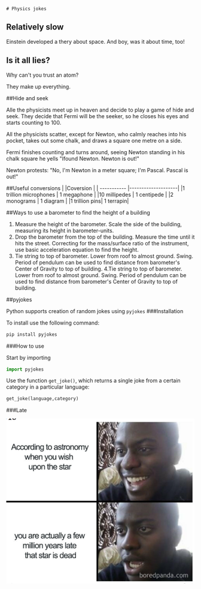 	# Physics jokes

## Relatively slow

Einstein developed a thery about space. And boy, was it about time, too!

## Is it all lies?

Why can't you trust an atom?

They make up everything.

##Hide and seek

Alle the physicists meet up in heaven and decide to play a game of hide and seek. They decide that Fermi will be the seeker, so he closes his eyes and starts counting to 100.

All the physicists scatter, except for Newton, who calmly reaches into his pocket, takes out some chalk, and draws a square one metre on a side.

Fermi finishes counting and turns around, seeing Newton standing in his chalk square he yells "Ifound Newton. Newton is out!"

Newton protests: "No, I'm Newton in a meter square; I'm Pascal. Pascal is out!"

##Useful conversions
|             |Coversion           |
| ----------- |--------------------|
|1 trillion microphones | 1 megaphone |
|10 millipedes | 1 centipede |
|2 monograms | 1 diagram |
|1 trillion pins| 1 terrapin|


##Ways to use a barometer to find the height of a building
1. Measure the height of the barometer. Scale the side of the building, measuring its height in barometer-units.
2. Drop the barometer from the top of the building. Measure the time until it hits the street. Correcting for the mass/surface ratio of the instrument, use basic acceleration equation to find the height.
3. Tie string to top of barometer. Lower from roof to almost ground. Swing. Period of pendulum can be used to find distance from barometer's Center of Gravity to top of building.
4.Tie string to top of barometer. Lower from roof to almost ground. Swing. Period of pendulum can be used to find distance from barometer's Center of Gravity to top of building.

##pyjokes

Python supports creation of random jokes using `pyjokes`
###Installation

To install use the following command:

```Python
pip install pyjokes
```
###How to use

Start by importing

```Python
import pyjokes
```

Use the function `get_joke()`, which returns a single joke from a certain category in a particular language:

```Python	
get_joke(language,category)
```
###Late

![meme](images/meme.png)
